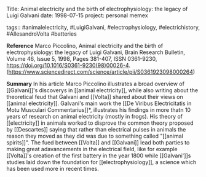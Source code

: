 Title: Animal electricity and the birth of electrophysiology: the legacy of Luigi Galvani
date: 1998-07-15
project: personal memex

tags:: #animalelectricity, #LuigiGalvani, #electrophysiology, #electrichistory, #AllesandroVolta #batteries 

**Reference**
Marco Piccolino,
Animal electricity and the birth of electrophysiology: the legacy of Luigi Galvani,
Brain Research Bulletin,
Volume 46, Issue 5,
1998,
Pages 381-407,
ISSN 0361-9230,
https://doi.org/10.1016/S0361-9230(98)00026-4.
(https://www.sciencedirect.com/science/article/pii/S0361923098000264)

**Summary**
In his article Marco Piccolino illustrates a broad overview of [[Galvani]]'s discoverys in [[animal electricity]], while also writing about the theoretical feud that Galvani and [[Volta]] shared about their views on [[animal electricity]]. Galvani's main work the [[De Viribus Electricitatis in Motu Musculari Commentarius]]*, illustrates his findings in more thatn 10 years of research on animal electricity (mostly in frogs). His theory of [[electricity]] in animals worked to disprove the common theory proposed by [[Descartes]] saying that rather than electrical pulses in animals the reason they moved as they did was due to something called "[[animal spirits]]". The fued between [[Volta]] and [[Galvani]] lead both parties to making great adavancements in the electrical field, like for example [[Volta]]'s creation of the first battery in the year 1800 while [[Galvani']]s studies laid down the foundation for [[electrophysiology]], a science which has been used more in recent times. 


